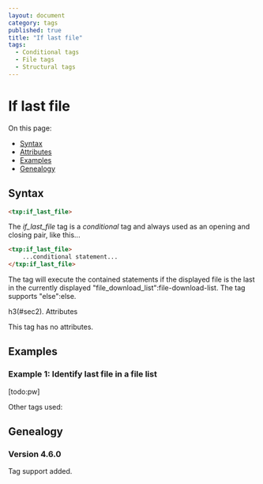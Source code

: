 ```yaml
---
layout: document
category: tags
published: true
title: "If last file"
tags:
  - Conditional tags
  - File tags
  - Structural tags
---
```


# If last file

On this page:

* [Syntax](#user-content-syntax)
* [Attributes](#user-content-attributes)
* [Examples](#user-content-examples)
* [Genealogy](#user-content-genealogy)

## Syntax

```html
<txp:if_last_file>
```

The *if_last_file* tag is a _conditional_ tag and always used as an opening and closing pair, like this...

```html
<txp:if_last_file>
    ...conditional statement...
</txp:if_last_file>
```

The tag will execute the contained statements if the displayed file is the last in the currently displayed "file_download_list":file-download-list. The tag supports "else":else.

h3(#sec2). Attributes

This tag has no attributes.

## Examples

### Example 1: Identify last file in a file list

[todo:pw]

Other tags used:

## Genealogy

### Version 4.6.0

Tag support added.
